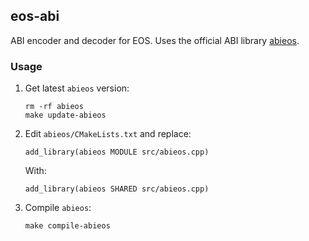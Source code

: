 ## eos-abi

ABI encoder and decoder for EOS. Uses the official ABI library [abieos](https://github.com/EOSIO/abieos).

### Usage
1. Get latest `abieos` version:
    ```
    rm -rf abieos
    make update-abieos
    ```
1. Edit `abieos/CMakeLists.txt` and replace:
    ```
    add_library(abieos MODULE src/abieos.cpp)
    ```
    With:
    ```
    add_library(abieos SHARED src/abieos.cpp)
    ```
1. Compile `abieos`:
    ```
    make compile-abieos
    ```